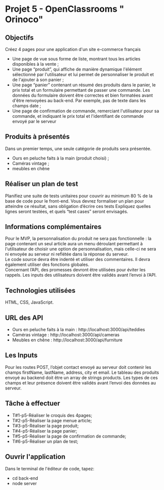 # Projet 5 - OpenClassrooms " Orinoco" 

<h2>Objectifs</h2>

<p>Créez 4 pages pour une application d'un site e-commerce français<p>
  
 <ul>
   <li>Une page de vue sous forme de liste, montrant tous les articles disponibles
à la vente ;
</li>
   <li>Une page “produit”, qui affiche de manière dynamique l'élément
sélectionné par l'utilisateur et lui permet de personnaliser le produit et de
l'ajouter à son panier ;
</li>
   <li>Une page “panier” contenant un résumé des produits dans le panier, le prix
total et un formulaire permettant de passer une commande. Les données
du formulaire doivent être correctes et bien formatées avant d'être
renvoyées au back-end. Par exemple, pas de texte dans les champs date ;</li>
   <li>Une page de confirmation de commande, remerciant l'utilisateur pour sa
commande, et indiquant le prix total et l'identifiant de commande envoyé
par le serveur</li>
</ul>

<h2>Produits à présentés</h2>

<p>Dans un premier temps, une seule catégorie de produits sera présentée.
</p>
<ul>
   <li>Ours en peluche faits à la main (produit choisi) ;
</li>
   <li>Caméras vintage ;
</li>
   <li>meubles en chêne</li>
</ul>

<h2>Réaliser un plan de test</h2>

<p>Planifiez une suite de tests unitaires pour couvrir au minimum 80 % de la base de
code pour le front-end. Vous devrez formaliser un plan pour atteindre ce résultat,
sans obligation d’écrire ces tests Expliquez quelles lignes seront testées, et quels
“test cases” seront envisagés.</p>

<h2>Informations complémentaires
</h2>

<p>Pour le MVP, la personnalisation du produit ne sera pas fonctionnelle : la page
contenant un seul article aura un menu déroulant permettant à l'utilisateur de
choisir une option de personnalisation, mais celle-ci ne sera ni envoyée au serveur
ni reflétée dans la réponse du serveur.<br>
Le code source devra être indenté et utiliser des commentaires. Il devra
également utiliser des fonctions globales.<br>
Concernant l’API, des promesses devront être utilisées pour éviter les rappels.
Les inputs des utilisateurs doivent être validés avant l’envoi à l’API.</p>

<h2>Technologies utilisées</h2>

<p>HTML, CSS, JavaScript.</p>

<h2>URL des API</h2>

<ul>
  <li>Ours en peluche faits à la main : http://localhost:3000/api/teddies</li>
  <li>Caméras vintage : http://localhost:3000/api/cameras</li>
  <li>Meubles en chêne : http://localhost:3000/api/furniture</li>
</ul>

<h2>Les Inputs</h2>

<p>Pour les routes POST, l’objet contact envoyé au serveur doit contenir les champs
firstName, lastName, address, city et email. Le tableau des produits envoyé au
backend doit être un array de strings products. Les types de ces champs et leur
présence doivent être validés avant l’envoi des données au serveur.</p>

<h2>Tâche à effectuer</h2>
<ul>
  <li>T#1-p5-Réaliser le croquis des 4pages;</li>
  <li>T#2-p5-Réaliser la page menue article;</li>
  <li>T#3-p5-Réaliser la page produit;</li>
  <li>T#4-p5-Réaliser la page panier;</li>
  <li>T#5-p5-Réaliser la page de confirmation de commande;</li>
  <li>T#6-p5-Réaliser un plan de test;</li>
</ul>

<h2>Ouvrir l'application</h2>

<p>Dans le terminal de l'éditeur de code, tapez:</p>
<ul>
<li>cd back-end</li>
<li>node server</li>
</ul>
